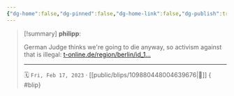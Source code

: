 ```yaml
---
{"dg-home":false,"dg-pinned":false,"dg-home-link":false,"dg-publish":true,"tags":["dgblip"],"disabled rules":["yaml-title","yaml-title-alias","file-name-heading"],"title":"philipp on mastodon @ 2023-02-17","created-date":"2023-02-17T14:02:58","id":109880448004639680,"updated-date":"2025-05-02T08:50:43","dg-path":"blips/109880448004639676.md","permalink":"/blips/109880448004639676/","dgPassFrontmatter":true}
---
```


> [!summary] **philipp**:
>
> German Judge thinks we're going to die anyway, so activism against that is illegal: [t-online.de/region/berlin/id_1…](https://www.t-online.de/region/berlin/id_100130052/richter-kontert-klimaaktivistin-mensch-wird-sowieso-aussterben-.html)
> - - -
>
> 🗓️ `Fri, Feb 17, 2023` · [[public/blips/109880448004639676\|🔗]]
{ #blip}

